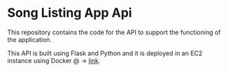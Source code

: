# Song Listing App Api 

This repository contains the code for the API to support the functioning of the application.

This API is built using Flask and Python and it is deployed in an EC2 instance using Docker @ -> [link](http://13.251.38.140:8050/).
